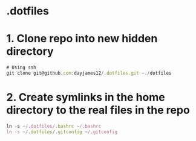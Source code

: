 # .dotfiles

# 1. Clone repo into new hidden directory

```javascript
# Using ssh 
git clone git@github.com:dayjames12/.dotfiles.git ~./dotfiles
```

# 2. Create symlinks in the home directory to the real files in the repo

```javascript
ln -s ~/.dotfiles/.bashrc ~/.bashrc
ln -s ~/.dotfiles/.gitconfig ~/.gitconfig
```
